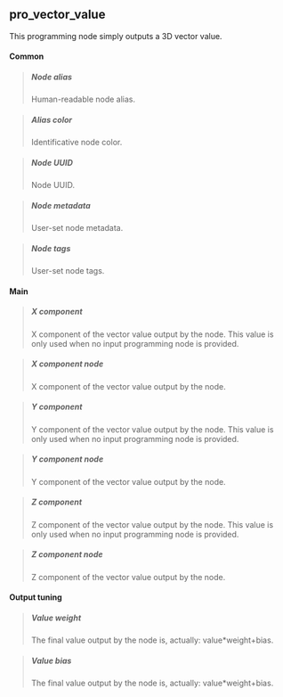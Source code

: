 ## **pro_vector_value**

This programming node simply outputs a 3D vector value.
#### Common

> ##### Node alias
> Human-readable node alias.

> ##### Alias color
> Identificative node color.

> ##### Node UUID
> Node UUID.

> ##### Node metadata
> User-set node metadata.

> ##### Node tags
> User-set node tags.

#### Main

> ##### X component
> X component of the vector value output by the node. This value is only used when no input programming node is provided.

> ##### X component node
> X component of the vector value output by the node.

> ##### Y component
> Y component of the vector value output by the node. This value is only used when no input programming node is provided.

> ##### Y component node
> Y component of the vector value output by the node.

> ##### Z component
> Z component of the vector value output by the node. This value is only used when no input programming node is provided.

> ##### Z component node
> Z component of the vector value output by the node.

#### Output tuning

> ##### Value weight
> The final value output by the node is, actually: value*weight+bias.

> ##### Value bias
> The final value output by the node is, actually: value*weight+bias.

